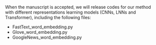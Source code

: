 When the manuscript is accepted, we will release codes for our method with different representations learning models (CNNs, LNNs and Transformer), including the following files:
- FastText_word_embedding.py
- Glove_word_embedding.py
- GoogleNews_word_embedding.py



